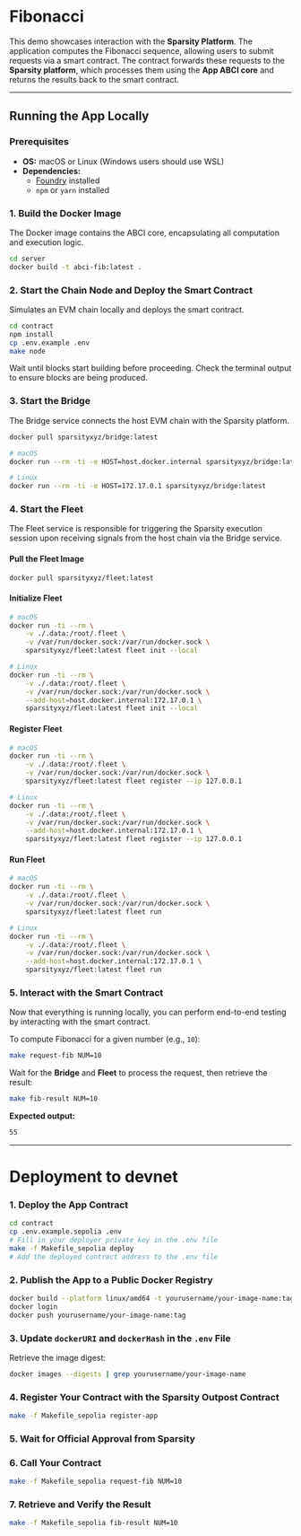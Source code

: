 
# Fibonacci  

This demo showcases interaction with the **Sparsity Platform**. The application computes the Fibonacci sequence, allowing users to submit requests via a smart contract. The contract forwards these requests to the **Sparsity platform**, which processes them using the **App ABCI core** and returns the results back to the smart contract.  

---

## Running the App Locally  

### Prerequisites  
- **OS:** macOS or Linux (Windows users should use WSL)  
- **Dependencies:**  
  - [Foundry](https://book.getfoundry.sh/) installed  
  - `npm` or `yarn` installed  

### 1. Build the Docker Image  
The Docker image contains the ABCI core, encapsulating all computation and execution logic.  

```bash
cd server
docker build -t abci-fib:latest .
```  

### 2. Start the Chain Node and Deploy the Smart Contract  
Simulates an EVM chain locally and deploys the smart contract.  

```bash
cd contract
npm install
cp .env.example .env
make node
```  

Wait until blocks start building before proceeding. Check the terminal output to ensure blocks are being produced.

### 3. Start the Bridge  
The Bridge service connects the host EVM chain with the Sparsity platform.  

```bash
docker pull sparsityxyz/bridge:latest

# macOS
docker run --rm -ti -e HOST=host.docker.internal sparsityxyz/bridge:latest

# Linux
docker run --rm -ti -e HOST=172.17.0.1 sparsityxyz/bridge:latest
```  

### 4. Start the Fleet  
The Fleet service is responsible for triggering the Sparsity execution session upon receiving signals from the host chain via the Bridge service.  

#### Pull the Fleet Image  

```bash
docker pull sparsityxyz/fleet:latest
```  

#### Initialize Fleet  

```bash
# macOS
docker run -ti --rm \
    -v ./.data:/root/.fleet \
    -v /var/run/docker.sock:/var/run/docker.sock \
    sparsityxyz/fleet:latest fleet init --local

# Linux
docker run -ti --rm \
    -v ./.data:/root/.fleet \
    -v /var/run/docker.sock:/var/run/docker.sock \
    --add-host=host.docker.internal:172.17.0.1 \
    sparsityxyz/fleet:latest fleet init --local
```  

#### Register Fleet  

```bash
# macOS
docker run -ti --rm \
    -v ./.data:/root/.fleet \
    -v /var/run/docker.sock:/var/run/docker.sock \
    sparsityxyz/fleet:latest fleet register --ip 127.0.0.1

# Linux
docker run -ti --rm \
    -v ./.data:/root/.fleet \
    -v /var/run/docker.sock:/var/run/docker.sock \
    --add-host=host.docker.internal:172.17.0.1 \
    sparsityxyz/fleet:latest fleet register --ip 127.0.0.1
```  

#### Run Fleet  

```bash
# macOS
docker run -ti --rm \
    -v ./.data:/root/.fleet \
    -v /var/run/docker.sock:/var/run/docker.sock \
    sparsityxyz/fleet:latest fleet run

# Linux
docker run -ti --rm \
    -v ./.data:/root/.fleet \
    -v /var/run/docker.sock:/var/run/docker.sock \
    --add-host=host.docker.internal:172.17.0.1 \
    sparsityxyz/fleet:latest fleet run
```  

### 5. Interact with the Smart Contract  
Now that everything is running locally, you can perform end-to-end testing by interacting with the smart contract.  

To compute Fibonacci for a given number (e.g., `10`):  

```bash
make request-fib NUM=10
```  

Wait for the **Bridge** and **Fleet** to process the request, then retrieve the result:  

```bash
make fib-result NUM=10
```  

**Expected output:**  

```bash
55
```  

---

# Deployment to devnet

### 1. Deploy the App Contract  

```bash
cd contract
cp .env.example.sepolia .env
# Fill in your deployer private key in the .env file
make -f Makefile_sepolia deploy
# Add the deployed contract address to the .env file
```  

### 2. Publish the App to a Public Docker Registry  

```bash
docker build --platform linux/amd64 -t yourusername/your-image-name:tag .
docker login
docker push yourusername/your-image-name:tag
```  

### 3. Update `dockerURI` and `dockerHash` in the `.env` File  

Retrieve the image digest:  

```bash
docker images --digests | grep yourusername/your-image-name
```  

### 4. Register Your Contract with the Sparsity Outpost Contract  

```bash
make -f Makefile_sepolia register-app
```  

### 5. Wait for Official Approval from Sparsity  

### 6. Call Your Contract  

```bash
make -f Makefile_sepolia request-fib NUM=10
```  

### 7. Retrieve and Verify the Result  

```bash
make -f Makefile_sepolia fib-result NUM=10
```  
